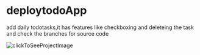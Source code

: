 # deploytodoApp
add daily todotasks,it has features like checkboxing and deleteing the task and check the branches for source code

![clickToSeeProjectImage](https://github.com/ranjeethaks/deploytodoApp/assets/43169042/2ac550d0-8254-4724-921d-195fefe115ce)
